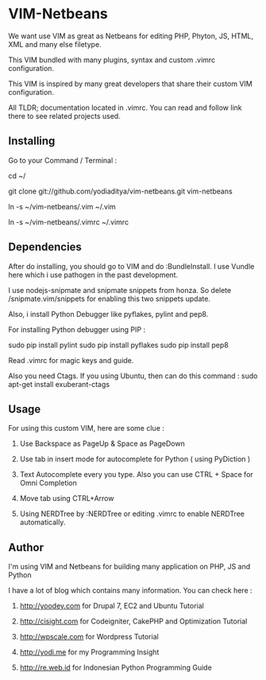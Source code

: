 VIM-Netbeans
=============

We want use VIM as great as Netbeans for editing PHP, Phyton, JS, HTML, XML and many else filetype.

This VIM bundled with many plugins, syntax and custom .vimrc configuration. 

This VIM is inspired by many great developers that share their custom VIM configuration.

All TLDR; documentation located in .vimrc. You can read and follow link there to see related projects used.

Installing
-----------
Go to your Command / Terminal : 

cd ~/

git clone git://github.com/yodiaditya/vim-netbeans.git vim-netbeans

ln -s ~/vim-netbeans/.vim ~/.vim

ln -s ~/vim-netbeans/.vimrc ~/.vimrc


Dependencies
------------

After do installing, you should go to VIM and do :BundleInstall. I use Vundle here which i use pathogen in the past development.

I use nodejs-snipmate and snipmate snippets from honza. So delete /snipmate.vim/snippets for enabling this two snippets update. 


Also, i install Python Debugger like pyflakes, pylint and pep8. 

For installing Python debugger using PIP :

sudo pip install pylint
sudo pip install pyflakes
sudo pip install pep8

Read .vimrc for magic keys and guide.

Also you need Ctags. If you using Ubuntu, then can do this command :
sudo apt-get install exuberant-ctags

Usage
------
For using this custom VIM, here are some clue : 

1. Use Backspace as PageUp & Space as PageDown 

2. Use tab in insert mode for autocomplete for Python ( using PyDiction )

3. Text Autocomplete every you type. Also you can use CTRL + Space for Omni Completion

4. Move tab using CTRL+Arrow

5. Using NERDTree by :NERDTree or editing .vimrc to enable NERDTree automatically.


Author
-------
I'm using VIM and Netbeans for building many application on PHP, JS and Python

I have a lot of blog which contains many information. You can check here : 

1. http://yoodey.com for Drupal 7, EC2 and Ubuntu Tutorial

2. http://cisight.com for Codeigniter, CakePHP and Optimization Tutorial 

3. http://wpscale.com for Wordpress Tutorial

4. http://yodi.me for my Programming Insight

5. http://re.web.id for Indonesian Python Programming Guide
